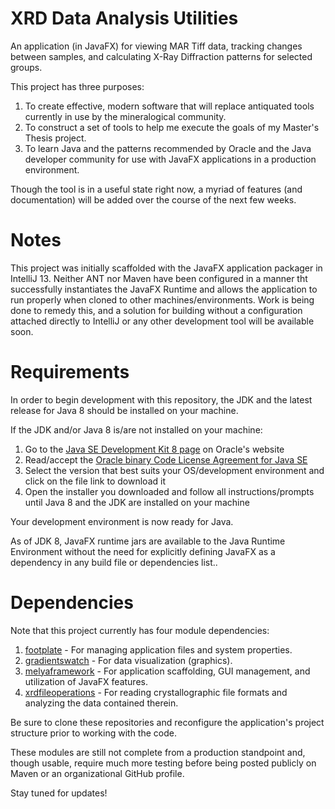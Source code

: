 # XRD Data Analysis Utilities

An application (in JavaFX) for viewing MAR Tiff data, tracking changes between samples, and calculating X-Ray Diffraction patterns for selected groups.

This project has three purposes:

1.  To create effective, modern software that will replace antiquated tools currently in use by the mineralogical community.
2.  To construct a set of tools to help me execute the goals of my Master's Thesis project.
3.  To learn Java and the patterns recommended by Oracle and the Java developer community for use with JavaFX applications in a production environment.

Though the tool is in a useful state right now, a myriad of features (and documentation) will be added over the course of the next few weeks.

# Notes

This project was initially scaffolded with the JavaFX application packager in IntelliJ 13. Neither ANT nor Maven have been configured in a manner tht successfully instantiates the JavaFX Runtime and allows the application to run properly when cloned to other machines/environments. Work is being done to remedy this, and a solution for building without a configuration attached directly to IntelliJ or any other development tool will be available soon.

# Requirements

In order to begin development with this repository, the JDK and the latest release for Java 8 should be installed on your machine.

If the JDK and/or Java 8 is/are not installed on your machine:

1.  Go to the [Java SE Development Kit 8 page](http://www.oracle.com/technetwork/java/javase/downloads/jdk8-downloads-2133151.html) on Oracle's website
2.  Read/accept the [Oracle binary Code License Agreement for Java SE](http://www.oracle.com/technetwork/java/javase/terms/license/index.html)
3.  Select the version that best suits your OS/development environment and click on the file link to download it
4.  Open the installer you downloaded and follow all instructions/prompts until Java 8 and the JDK are installed on your machine

Your development environment is now ready for Java.

As of JDK 8, JavaFX runtime jars are available to the Java Runtime Environment without the need for explicitly defining JavaFX as a dependency in any build file or dependencies list..

# Dependencies

Note that this project currently has four module dependencies:

1. [footplate](https://github.com/quantumjockey/footplate) - For managing application files and system properties.
2. [gradientswatch](https://github.com/quantumjockey/gradientswatch) - For data visualization (graphics).
3. [melyaframework](https://github.com/quantumjockey/melyaframework) - For application scaffolding, GUI management, and utilization of JavaFX features.
4. [xrdfileoperations](https://github.com/quantumjockey/xrdfileoperations) - For reading crystallographic file formats and analyzing the data contained therein.

Be sure to clone these repositories and reconfigure the application's project structure prior to working with the code.

These modules are still not complete from a production standpoint and, though usable, require much more testing before being posted publicly on Maven or an organizational GitHub profile.

Stay tuned for updates!
